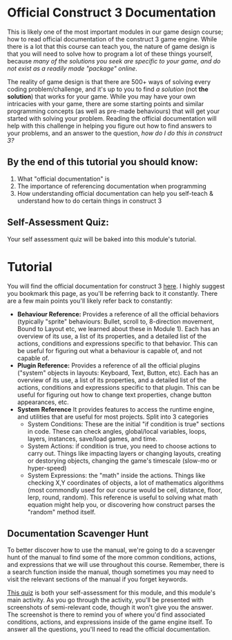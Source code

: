 # Official Construct 3 Documentation
This is likely one of the most important modules in our game design course; how to read official documentation of the construct 3 game engine. While there is a lot that this course can teach you, the nature of game design is that you will need to solve how to program a lot of these things yourself, because *many of the solutions you seek are specific to your game, and do not exist as a readily made "package" online*. 

The reality of game design is that there are 500+ ways of solving every coding problem/challenge, and it's up to you to find *a solution* (not **the solution**) that works for your game. While you may have your own intricacies with your game, there are some starting points and similar programming concepts (as well as pre-made behaviours) that will get your started with solving your problem. Reading the official documentation will help with this challenge in helping you figure out how to find answers to your problems, and an answer to the question, *how do I do this in construct 3?*

## By the end of this tutorial you should know:
1. What "official documentation" is
2. The importance of referencing documentation when programming
3. How understanding official documentation can help you self-teach & understand how to do certain things in construct 3

## Self-Assessment Quiz:
Your self assessment quiz will be baked into this module's tutorial. 

# Tutorial
You will find the official documentation for construct 3 [here](https://www.construct.net/en/make-games/manuals/construct-3). I highly suggest you bookmark this page, as you'll be referring back to it constantly. There are a few main points you'll likely refer back to constantly:

- **Behaviour Reference:** Provides a reference of all the official behaviors (typically "sprite" behaviours: Bullet, scroll to, 8-direction movement, Bound to Layout etc, we learned about these in Module 1). Each has an overview of its use, a list of its properties, and a detailed list of the actions, conditions and expressions specific to that behavior. This can be useful for figuring out what a behaviour is capable of, and not capable of. 
- **Plugin Reference:** Provides a reference of all the official plugins ("system" objects in layouts:  Keyboard, Text, Button, etc). Each has an overview of its use, a list of its properties, and a detailed list of the actions, conditions and expressions specific to that plugin. This can be useful for figuring out how to change text properties, change button appearances, etc. 
- **System Reference** It provides features to access the runtime engine, and utilities that are useful for most projects. Split into 3 categories
    - System Conditions: These are the initial "if condition is true" sections in code. These can check angles, global/local variables, loops, layers, instances, save/load games, and time. 
    - System Actions: if condition is true, you need to choose actions to carry out. Things like impacting layers or changing layouts, creating or destorying objects, changing the game's timescale (slow-mo or hyper-speed) 
    - System Expressions: the "math" inside the actions. Things like checking X,Y coordinates of objects, a lot of mathematics algorithms (most commondly used for our course would be ceil, distance, floor, lerp, round, random). This reference is useful to solving what math equation might help you, or discovering how construct parses the "random" method itself.  

## Documentation Scavenger Hunt
To better discover how to use the manual, we're going to do a scavenger hunt of the manual to find some of the more common conditions, actions, and expressions that we will use throughout this course. Remember, there is a search function inside the manual, though sometimes you may need to visit the relevant sections of the manual if you forget keywords. 

[This quiz](https://docs.google.com/forms/d/e/1FAIpQLSfT_e2bTWljXFKrj435hZXhGmT2ZlX9J4xaxn4nLVasun5xQw/viewform?usp=sf_link) is both your self-assessment for this module, and this module's main activity. As you go through the activity, you'll be presented with screenshots of semi-relevant code, though it won't give you the answer. The screenshot is there to remind you of where you'd find associated conditions, actions, and expressions inside of the game engine itself. To answer all the questions, you'll need to read the official documentation. 